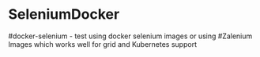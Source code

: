 # SeleniumDocker
#docker-selenium - test using docker selenium images 
or using #Zalenium Images which works well for grid and Kubernetes support 


